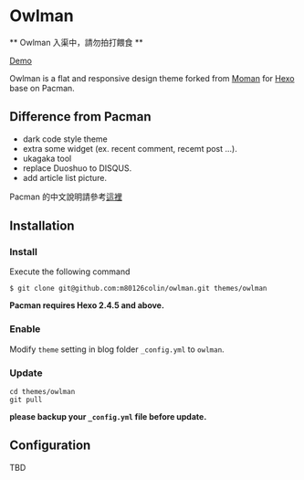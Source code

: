 # Owlman

** Owlman 入渠中，請勿拍打餵食 **

[Demo](http://m80126colin.github.io/blog)

Owlman is a flat and responsive design theme forked from [Moman](https://github.com/morris821028/moman) for [Hexo](http://zespia.tw/hexo/) base on Pacman.

## Difference from Pacman ##

* dark code style theme
* extra some widget (ex. recent comment, recemt post ...).
* ukagaka tool
* replace Duoshuo to DISQUS.
* add article list picture.

Pacman 的中文說明請參考[這裡](http://A-limon.github.io/pacman/hello/introducing-pacman-theme/)

## Installation ##

### Install ###

Execute the following command

```
$ git clone git@github.com:m80126colin/owlman.git themes/owlman
```

**Pacman requires Hexo 2.4.5 and above.** 

### Enable ###

Modify `theme` setting in blog folder `_config.yml` to `owlman`.

### Update ###

```
cd themes/owlman
git pull
```

**please backup your `_config.yml` file before update.** 

## Configuration ##

TBD